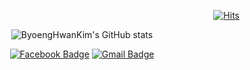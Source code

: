 <div align=right>

[![Hits](https://hits.seeyoufarm.com/api/count/incr/badge.svg?url=https%3A%2F%2Fgithub.com%2FKimByeongHwan&count_bg=%2379C83D&title_bg=%23555555&icon=&icon_color=%23E7E7E7&title=hits&edge_flat=false)](https://hits.seeyoufarm.com)

</div>

<div align=center>

![ByoengHwanKim's GitHub stats](https://github-readme-stats-sand-six-91.vercel.app/api?username=KimByeongHwan&show_icons=true&count_private=true&line_height=24&theme=material-palenight&hide=stars)

[![Facebook Badge](https://img.shields.io/badge/-Facebook-1877f2?style=flat-square&logo=facebook&logoColor=white&link=https://www.facebook.com/profile.php?id=100003897905415)](https://www.facebook.com/profile.php?id=100003897905415)
[![Gmail Badge](https://img.shields.io/badge/-Gmail-d14836?style=flat-square&logo=Gmail&logoColor=white&link=mailto:guys1017@korea.ac.kr)](mailto:guys1017@korea.ac.kr)

</div>